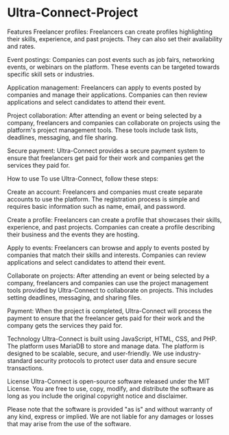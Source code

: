 # Ultra-Connect-Project
Features
Freelancer profiles: Freelancers can create profiles highlighting their skills, experience, and past projects. They can also set their availability and rates.

Event postings: Companies can post events such as job fairs, networking events, or webinars on the platform. These events can be targeted towards specific skill sets or industries.

Application management: Freelancers can apply to events posted by companies and manage their applications. Companies can then review applications and select candidates to attend their event.

Project collaboration: After attending an event or being selected by a company, freelancers and companies can collaborate on projects using the platform's project management tools. These tools include task lists, deadlines, messaging, and file sharing.

Secure payment: Ultra-Connect provides a secure payment system to ensure that freelancers get paid for their work and companies get the services they paid for.

How to use
To use Ultra-Connect, follow these steps:

Create an account: Freelancers and companies must create separate accounts to use the platform. The registration process is simple and requires basic information such as name, email, and password.

Create a profile: Freelancers can create a profile that showcases their skills, experience, and past projects. Companies can create a profile describing their business and the events they are hosting.

Apply to events: Freelancers can browse and apply to events posted by companies that match their skills and interests. Companies can review applications and select candidates to attend their event.

Collaborate on projects: After attending an event or being selected by a company, freelancers and companies can use the project management tools provided by Ultra-Connect to collaborate on projects. This includes setting deadlines, messaging, and sharing files.

Payment: When the project is completed, Ultra-Connect will process the payment to ensure that the freelancer gets paid for their work and the company gets the services they paid for.

Technology
Ultra-Connect is built using JavaScript, HTML, CSS, and PHP. The platform uses MariaDB to store and manage data. The platform is designed to be scalable, secure, and user-friendly. We use industry-standard security protocols to protect user data and ensure secure transactions.

License
Ultra-Connect is open-source software released under the MIT License. You are free to use, copy, modify, and distribute the software as long as you include the original copyright notice and disclaimer.

Please note that the software is provided "as is" and without warranty of any kind, express or implied. We are not liable for any damages or losses that may arise from the use of the software.
